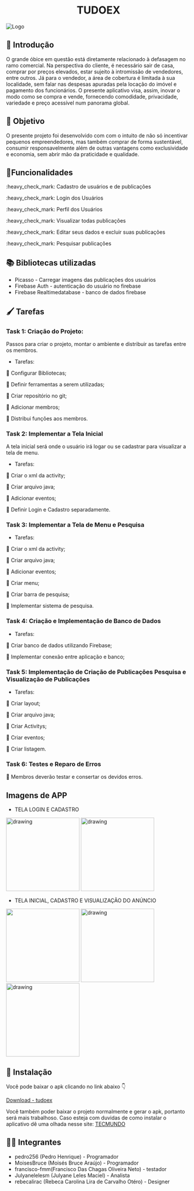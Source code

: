 
<h1 align="center"> TUDOEX </h1>

![Logo](https://res.cloudinary.com/dzf56esap/image/upload/v1605906242/tdx/TudoE_i3kfrc.png)


## 📃 **Introdução**
  O grande óbice em questão está diretamente relacionado à defasagem no ramo comercial.   Na perspectiva do cliente, é necessário sair de casa, comprar por preços elevados, estar sujeito à intromissão de vendedores, entre outros. Já para o vendedor, a área de cobertura é limitada à sua localidade, sem falar nas despesas apuradas pela locação do imóvel e pagamento dos funcionários. O presente aplicativo visa, assim, inovar o modo como se compra e vende, fornecendo comodidade, privacidade, variedade e preço acessível num panorama global.

## 🎯 **Objetivo**
  O presente projeto foi desenvolvido com com o intuito de não só incentivar pequenos empreendedores, mas também comprar de forma sustentável, consumir responsavelmente além de outras vantagens como exclusividade e economia, sem abrir mão da praticidade e qualidade.
  
##  📑**Funcionalidades**
<p>:heavy_check_mark: Cadastro de usuários e de publicações</p>
<p>:heavy_check_mark: Login dos Usuários </p>
<p>:heavy_check_mark: Perfil dos Usuários</p>
<p>:heavy_check_mark: Visualizar todas publicações</p>
<p>:heavy_check_mark: Editar seus dados e excluir suas publicações</p>
<p>:heavy_check_mark: Pesquisar publicações</p>

## 📚 **Bibliotecas utilizadas**
<ul>
  <li>Picasso - Carregar imagens das publicações dos usuários</li>
  <li>Firebase Auth - autenticação do usuário no firebase</li>
  <li>Firebase Realtimedatabase - banco de dados firebase</li>
</ul>

## 🖌 **Tarefas**

### Task 1: Criação do Projeto:
Passos para criar o projeto, montar o ambiente e distribuir as tarefas entre os membros.
* Tarefas:
<p>📍 Configurar Bibliotecas;</p>
<p>📍 Definir ferramentas a serem utilizadas;</p>
<p>📍 Criar repositório no git;</p>
<p>📍 Adicionar membros;</p>
<p>📍 Distribui funções aos membros.</p>

### Task 2: Implementar a Tela Inicial
A tela inicial será onde o usuário irá logar ou se cadastrar para visualizar a tela de menu.
* Tarefas:
<p>📍 Criar o xml da activity;</p>
<p>📍 Criar arquivo java;</p>
<p>📍 Adicionar eventos;</p>
<p>📍 Definir Login e Cadastro separadamente.</p>

### Task 3: Implementar a Tela de Menu e Pesquisa
* Tarefas:
<p>📍 Criar o xml da activity;</p>
<p>📍 Criar arquivo java;</p>
<p>📍 Adicionar eventos;</p>
<p>📍 Criar menu;</p>
<p>📍 Criar barra de pesquisa;</p>
<p>📍 Implementar sistema de pesquisa.</p>

### Task 4: Criação e Implementação de Banco de Dados 
* Tarefas:
<p>📍 Criar banco de dados utilizando Firebase;</p>
<p>📍 Implementar conexão entre aplicação e banco;</p>

### Task 5: Implementação de Criação de Publicações Pesquisa e Visualização de Publicações
* Tarefas:
<p>📍 Criar layout;</p>
<p>📍 Criar arquivo java;</p>
<p>📍 Criar Activitys;</p>
<p>📍 Criar eventos;</p>
<p>📍 Criar listagem.</p>

### Task 6: Testes e Reparo de Erros
<p>📍 Membros deverão testar e consertar os devidos erros.</p>

## Imagens de APP
  - TELA LOGIN E CADASTRO
  <div>
  <img src="https://res.cloudinary.com/dzf56esap/image/upload/v1605910968/tdx/WhatsApp_Image_2020-11-20_at_18.20.36_1_f5sr3c.jpg" alt="drawing" width="200"/>
  <img src="https://res.cloudinary.com/dzf56esap/image/upload/v1605910968/tdx/WhatsApp_Image_2020-11-20_at_18.20.36_2_w0opo0.jpg" alt="drawing" width="200"/>
  </div>
  
  - TELA INICIAL, CADASTRO E VISUALIZAÇÃO DO ANÚNCIO 
  <div>
  <img src="https://res.cloudinary.com/dzf56esap/image/upload/v1605910967/tdx/WhatsApp_Image_2020-11-20_at_18.20.36_4_pszh67.jpg" width="200"/>
  <img src="https://res.cloudinary.com/dzf56esap/image/upload/v1605910968/tdx/WhatsApp_Image_2020-11-20_at_18.20.36_3_hcgljl.jpg" alt="drawing" width="200"/>
  <img src="https://res.cloudinary.com/dzf56esap/image/upload/v1605910967/tdx/WhatsApp_Image_2020-11-20_at_18.20.35_dqdgtd.jpg" alt="drawing" width="200"/>
  </div>
  

## 📲 **Instalação**

Você pode baixar o apk clicando no link abaixo 👇

[Download - tudoex](https://www.mediafire.com/file/f1ka50wgph0swmu/tudoex.apk/file)

Você também poder baixar o projeto normalmente e gerar o apk, portanto será mais trabalhoso.
Caso esteja com duvidas de como instalar o aplicativo dê uma olhada nesse site: [TECMUNDO](https://www.tecmundo.com.br/tutorial/51473-android-como-instalar-aplicativos-apk.htm)

## 👩‍💻 **Integrantes**
<ul>
  <li>pedro256 (Pedro Henrique) - Programador</il>
  <li>MoisesBruce (Moisés Bruce Araújo) - Programador</li>
  <li>francisco-fmm(Francisco Das Chagas Oliveira Neto) - testador</il>
  <li>Julyanelelesm (Julyane Leles Maciel) - Analista</il>
  <li>rebecalirac (Rebeca Carolina Lira de Carvalho Otéro) - Designer</il>
</ul>

